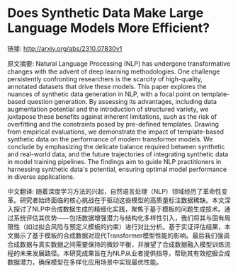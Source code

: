 # Does Synthetic Data Make Large Language Models More Efficient?

链接: http://arxiv.org/abs/2310.07830v1

原文摘要:
Natural Language Processing (NLP) has undergone transformative changes with
the advent of deep learning methodologies. One challenge persistently
confronting researchers is the scarcity of high-quality, annotated datasets
that drive these models. This paper explores the nuances of synthetic data
generation in NLP, with a focal point on template-based question generation. By
assessing its advantages, including data augmentation potential and the
introduction of structured variety, we juxtapose these benefits against
inherent limitations, such as the risk of overfitting and the constraints posed
by pre-defined templates. Drawing from empirical evaluations, we demonstrate
the impact of template-based synthetic data on the performance of modern
transformer models. We conclude by emphasizing the delicate balance required
between synthetic and real-world data, and the future trajectories of
integrating synthetic data in model training pipelines. The findings aim to
guide NLP practitioners in harnessing synthetic data's potential, ensuring
optimal model performance in diverse applications.

中文翻译:
随着深度学习方法的兴起，自然语言处理（NLP）领域经历了革命性变革。研究者始终面临的核心挑战在于驱动这些模型的高质量标注数据稀缺。本文深入探讨了NLP中合成数据生成的精细化实践，聚焦于基于模板的问题生成技术。通过系统评估其优势——包括数据增强潜力与结构化多样性引入，我们将其与固有局限性（如过拟合风险与预定义模板的约束）进行对比分析。基于实证评估结果，本文揭示了基于模板的合成数据对现代Transformer模型性能的影响。最后我们强调合成数据与真实数据之间需要保持的微妙平衡，并展望了合成数据融入模型训练流程的未来发展路径。本研究成果旨在为NLP从业者提供指导，帮助其有效挖掘合成数据潜力，确保模型在多样化应用场景中实现最优性能。
